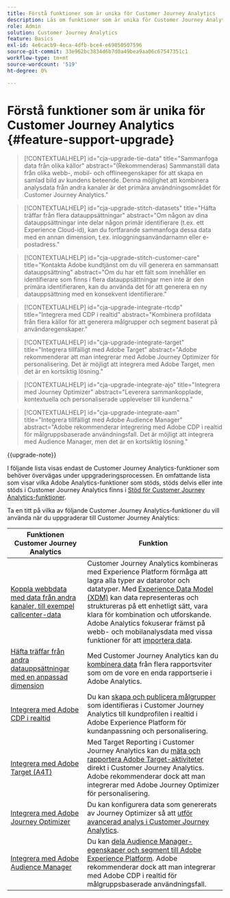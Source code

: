 ```yaml
---
title: Förstå funktioner som är unika för Customer Journey Analytics
description: Läs om funktioner som är unika för Customer Journey Analytics
role: Admin
solution: Customer Journey Analytics
feature: Basics
exl-id: 4e6cacb9-4eca-4dfb-bce4-e69850507596
source-git-commit: 33e962bc3834d6b7d0a49bea9aa06c67547351c1
workflow-type: tm+mt
source-wordcount: '519'
ht-degree: 0%

---
```


# Förstå funktioner som är unika för Customer Journey Analytics {#feature-support-upgrade}

<!-- markdownlint-disable MD034 -->

>[!CONTEXTUALHELP]
>id="cja-upgrade-tie-data"
>title="Sammanfoga data från olika källor"
>abstract="(Rekommenderas) Sammanställ data från olika webb-, mobil- och offlineegenskaper för att skapa en samlad bild av kundens beteende. Denna möjlighet att kombinera analysdata från andra kanaler är det primära användningsområdet för Customer Journey Analytics."

<!-- markdownlint-enable MD034 -->

<!-- markdownlint-disable MD034 -->

>[!CONTEXTUALHELP]
>id="cja-upgrade-stitch-datasets"
>title="Häfta träffar från flera datauppsättningar"
>abstract="Om någon av dina datauppsättningar inte delar någon primär identifierare (t.ex. ett Experience Cloud-id), kan du fortfarande sammanfoga dessa data med en annan dimension, t.ex. inloggningsanvändarnamn eller e-postadress."

<!-- markdownlint-enable MD034 -->

<!-- markdownlint-disable MD034 -->

>[!CONTEXTUALHELP]
>id="cja-upgrade-stitch-customer-care"
>title="Kontakta Adobe kundtjänst om du vill generera en sammansatt datauppsättning"
>abstract="Om du har ett fält som innehåller en identifierare som finns i flera datauppsättningar men inte är den primära identifieraren, kan du använda det för att generera en ny datauppsättning med en konsekvent identifierare."

<!-- markdownlint-enable MD034 -->

<!-- markdownlint-disable MD034 -->

>[!CONTEXTUALHELP]
>id="cja-upgrade-integrate-rtcdp"
>title="Integrera med CDP i realtid"
>abstract="Kombinera profildata från flera källor för att generera målgrupper och segment baserat på användaregenskaper."

<!-- markdownlint-enable MD034 -->

<!-- markdownlint-disable MD034 -->

>[!CONTEXTUALHELP]
>id="cja-upgrade-integrate-target"
>title="Integrera tillfälligt med Adobe Target"
>abstract="Adobe rekommenderar att man integrerar med Adobe Journey Optimizer för personalisering. Det är möjligt att integrera med Adobe Target, men det är en kortsiktig lösning."

<!-- markdownlint-enable MD034 -->

<!-- markdownlint-disable MD034 -->

>[!CONTEXTUALHELP]
>id="cja-upgrade-integrate-ajo"
>title="Integrera med Journey Optimizer"
>abstract="Leverera sammankopplade, kontextuella och personaliserade upplevelser till kunderna."

<!-- markdownlint-enable MD034 -->

<!-- markdownlint-disable MD034 -->

>[!CONTEXTUALHELP]
>id="cja-upgrade-integrate-aam"
>title="Integrera tillfälligt med Adobe Audience Manager"
>abstract="Adobe rekommenderar integrering med Adobe CDP i realtid för målgruppsbaserade användningsfall. Det är möjligt att integrera med Audience Manager, men det är en kortsiktig lösning."

<!-- markdownlint-enable MD034 -->

{{upgrade-note}}

I följande lista visas endast de Customer Journey Analytics-funktioner som behöver övervägas under uppgraderingsprocessen. En omfattande lista som visar vilka Adobe Analytics-funktioner som stöds, stöds delvis eller inte stöds i Customer Journey Analytics finns i [Stöd för Customer Journey Analytics-funktioner](/help/getting-started/aa-vs-cja/cja-aa.md).

Ta en titt på vilka av följande Customer Journey Analytics-funktioner du vill använda när du uppgraderar till Customer Journey Analytics:

| Funktionen Customer Journey Analytics | Funktion |
|---------|----------|
| [Koppla webbdata med data från andra kanaler, till exempel callcenter-data](https://experienceleague.adobe.com/en/docs/analytics-platform/using/cja-usecases/cross-channel/cross-channel) | Customer Journey Analytics kombineras med Experience Platform förmåga att lagra alla typer av datarotor och datatyper. Med [Experience Data Model (XDM)](https://experienceleague.adobe.com/docs/experience-platform/xdm/home.html?lang=sv) kan data representeras och struktureras på ett enhetligt sätt, vara klara för kombination och utforskande. Adobe Analytics fokuserar främst på webb- och mobilanalysdata med vissa funktioner för att [importera data](https://experienceleague.adobe.com/docs/analytics/import/home.html). |
| [Häfta träffar från andra datauppsättningar med en anpassad dimension](https://experienceleague.adobe.com/en/docs/analytics-platform/using/stitching/overview) | Med Customer Journey Analytics kan du [kombinera data](/help/connections/combined-dataset.md) från flera rapportsviter som om de vore en enda rapportserie i Adobe Analytics. |
| [Integrera med Adobe CDP i realtid](/help/components/audiences/audiences-overview.md) | Du kan [skapa och publicera målgrupper](/help/components/audiences/audiences-overview.md) som identifieras i Customer Journey Analytics till kundprofilen i realtid i Adobe Experience Platform för kundanpassning och personalisering. |
| [Integrera med Adobe Target (A4T)](/help/integrations/at.md) | Med Target Reporting i Customer Journey Analytics kan du [mäta och rapportera Adobe Target-aktiviteter](/help/integrations/at.md) direkt i Customer Journey Analytics. Adobe rekommenderar dock att man integrerar med Adobe Journey Optimizer för personalisering. |
| [Integrera med Adobe Journey Optimizer](/help/integrations/ajo.md) | Du kan konfigurera data som genererats av Journey Optimizer så att [utför avancerad analys i Customer Journey Analytics](/help/integrations/ajo.md). |
| [Integrera med Adobe Audience Manager](https://experienceleague.adobe.com/en/docs/audience-manager/user-guide/implementation-integration-guides/integration-experience-platform/aam-aep-audience-sharing) | Du kan [dela Audience Manager-egenskaper och segment till Adobe Experience Platform](https://experienceleague.adobe.com/en/docs/audience-manager/user-guide/implementation-integration-guides/integration-experience-platform/aam-aep-audience-sharing). Adobe rekommenderar dock att man integrerar med Adobe CDP i realtid för målgruppsbaserade användningsfall. |
